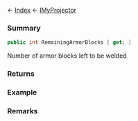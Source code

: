 ← [Index](Api-Index) ← [IMyProjector](Sandbox.ModAPI.Ingame.IMyProjector)

### Summary

```csharp
public int RemainingArmorBlocks { get; }
```

Number of armor blocks left to be welded

### Returns

### Example

### Remarks

